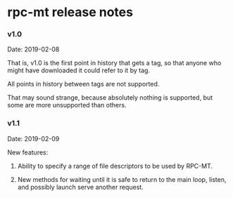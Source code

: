 # rpc-mt release notes

### v1.0

Date: 2019-02-08

That is, v1.0 is the first point in history
that gets a tag, so that anyone who might have
downloaded it could refer to it by tag.

All points in history between tags are not supported.

That may sound strange, because absolutely nothing is supported,
but some are more unsupported than others.

### v1.1

Date: 2019-02-09

New features:

1. Ability to specify a range of file descriptors to be used by RPC-MT.

1. New methods for waiting until it is safe to return to the main loop,
listen, and possibly launch serve another request.
